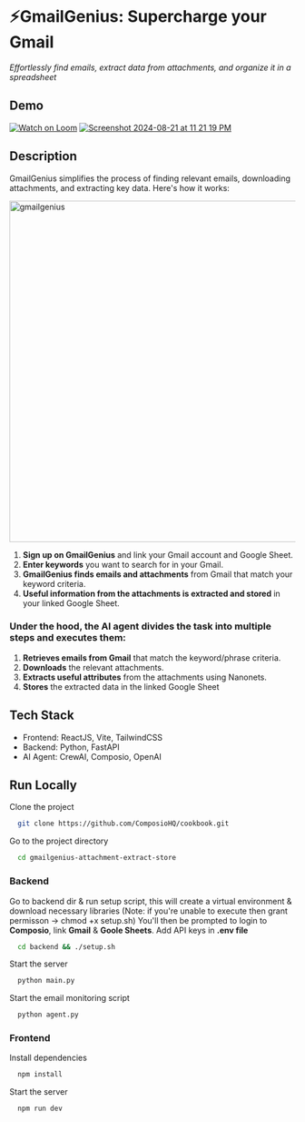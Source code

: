 
# ⚡️GmailGenius: Supercharge your Gmail
*Effortlessly find emails, extract data from attachments, and organize it in a spreadsheet*

## Demo
[![Watch on Loom](https://img.shields.io/badge/Watch%20on-Loom-brightgreen?logo=loom&style=for-the-badge)](https://www.loom.com/embed/c1ff7adf304d47259f71fae09e5f738c?sid=2d11ef56-1fed-4c1d-86b4-1cb4dc449a43)
[![Screenshot 2024-08-21 at 11 21 19 PM](https://github.com/user-attachments/assets/ab1c9158-2c2e-4ccb-8a3f-bf35a7899c21)](https://www.loom.com/embed/c1ff7adf304d47259f71fae09e5f738c?sid=2d11ef56-1fed-4c1d-86b4-1cb4dc449a43)

## Description
GmailGenius simplifies the process of finding relevant emails, downloading attachments, and extracting key data. Here's how it works:

<img src="https://github.com/user-attachments/assets/4930cbcb-3427-48e1-8e54-9d78c769b619" alt="gmailgenius" width="600" />


1. **Sign up on GmailGenius** and link your Gmail account and Google Sheet.
2. **Enter keywords** you want to search for in your Gmail.
3. **GmailGenius finds emails and attachments** from Gmail that match your keyword criteria.
4. **Useful information from the attachments is extracted and stored** in your linked Google Sheet.

### Under the hood, the AI agent divides the task into multiple steps and executes them:

1. **Retrieves emails from Gmail** that match the keyword/phrase criteria.
2. **Downloads** the relevant attachments.
3. **Extracts useful attributes** from the attachments using Nanonets.
4. **Stores** the extracted data in the linked Google Sheet

## Tech Stack
- Frontend: ReactJS, Vite, TailwindCSS
- Backend: Python, FastAPI
- AI Agent: CrewAI, Composio, OpenAI


## Run Locally

Clone the project

```bash
  git clone https://github.com/ComposioHQ/cookbook.git
```

Go to the project directory

```bash
  cd gmailgenius-attachment-extract-store
```

### Backend

Go to backend dir & run setup script, this will create a virtual environment & download necessary libraries (Note: if you're unable to execute then grant permisson -> chmod +x setup.sh)
You'll then be prompted to login to **Composio**, link **Gmail** & **Goole Sheets**. 
Add API keys in **.env file**

```bash
  cd backend && ./setup.sh
```

Start the server

```bash
  python main.py
```

Start the email monitoring script

```bash
  python agent.py
```

### Frontend

Install dependencies

```bash
  npm install
```

Start the server

```bash
  npm run dev
```
  
